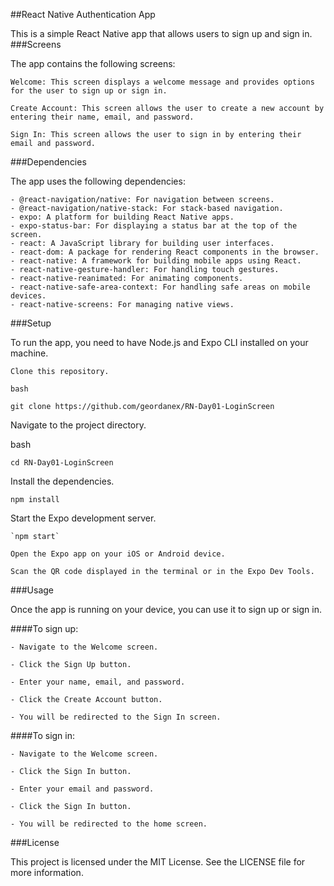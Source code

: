 ##React Native Authentication App

This is a simple React Native app that allows users to sign up and sign in.
###Screens

The app contains the following screens:

    Welcome: This screen displays a welcome message and provides options for the user to sign up or sign in.

    Create Account: This screen allows the user to create a new account by entering their name, email, and password.

    Sign In: This screen allows the user to sign in by entering their email and password.

###Dependencies

The app uses the following dependencies:

    - @react-navigation/native: For navigation between screens.
    - @react-navigation/native-stack: For stack-based navigation.
    - expo: A platform for building React Native apps.
    - expo-status-bar: For displaying a status bar at the top of the screen.
    - react: A JavaScript library for building user interfaces.
    - react-dom: A package for rendering React components in the browser.
    - react-native: A framework for building mobile apps using React.
    - react-native-gesture-handler: For handling touch gestures.
    - react-native-reanimated: For animating components.
    - react-native-safe-area-context: For handling safe areas on mobile devices.
    - react-native-screens: For managing native views.

###Setup

To run the app, you need to have Node.js and Expo CLI installed on your machine.

    Clone this repository.

    bash

`git clone https://github.com/geordanex/RN-Day01-LoginScreen`

Navigate to the project directory.

bash

`cd RN-Day01-LoginScreen`

Install the dependencies.

`npm install`

Start the Expo development server.

    `npm start`

    Open the Expo app on your iOS or Android device.

    Scan the QR code displayed in the terminal or in the Expo Dev Tools.

###Usage

Once the app is running on your device, you can use it to sign up or sign in.

####To sign up:

    - Navigate to the Welcome screen.

    - Click the Sign Up button.

    - Enter your name, email, and password.

    - Click the Create Account button.

    - You will be redirected to the Sign In screen.

####To sign in:

    - Navigate to the Welcome screen.

    - Click the Sign In button.

    - Enter your email and password.

    - Click the Sign In button.

    - You will be redirected to the home screen.

###License

This project is licensed under the MIT License. See the LICENSE file for more information.